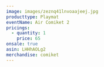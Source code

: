 ```yaml
---
image: images/zeznq41lnvoaajeej.jpg
producttype: Playmat
eventName: Air Comiket 2
pricings:
  - quantity: 1
    price: 65
onsale: true
asin: LHHhAOLg2
merchandise: comiket
---
```

